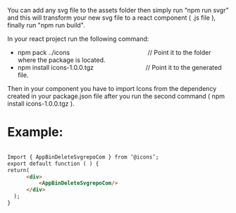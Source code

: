 You can add any svg file to the assets folder then simply run “npm run svgr” and this will transform your new svg file to a react component ( .js file ), finally run "npm run build".

In your react project run the following command:
- npm pack ../icons &nbsp;&nbsp;&nbsp;&nbsp;&nbsp;&nbsp;&nbsp;&nbsp;&nbsp;&nbsp;&nbsp;&nbsp;&nbsp;&nbsp;&nbsp;&nbsp;&nbsp;&nbsp;&nbsp;&nbsp;&nbsp;&nbsp;&nbsp;&nbsp;&nbsp;&nbsp;&nbsp;&nbsp;&nbsp;&nbsp;&nbsp;&nbsp;&nbsp;&nbsp;&nbsp;&nbsp;&nbsp;&nbsp;&nbsp;&nbsp;&nbsp;&nbsp;&nbsp; // Point it to the folder where the package is located.
- npm install icons-1.0.0.tgz &nbsp;&nbsp;&nbsp;&nbsp;&nbsp;&nbsp;&nbsp;&nbsp;&nbsp;&nbsp;&nbsp;&nbsp;&nbsp;&nbsp;&nbsp;&nbsp;&nbsp;&nbsp;&nbsp;&nbsp;&nbsp;&nbsp;&nbsp;&nbsp;&nbsp;&nbsp;&nbsp;&nbsp;&nbsp;// Point it to the generated file.

Then in your component you have to import Icons from the dependency created in your package.json file after you run the second 
command ( npm install icons-1.0.0.tgz ).

# Example:
```html

Import { AppBinDeleteSvgrepoCom } from ‘@icons’;
export default function ( ) {
return(
      <div>
          <AppBinDeleteSvgrepoCom/>
      </div>
  );
}

```

